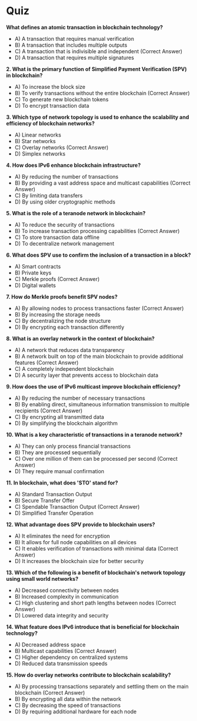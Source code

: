 # Quiz

**What defines an atomic transaction in blockchain technology?**

* A) A transaction that requires manual verification
* B) A transaction that includes multiple outputs
* C) A transaction that is indivisible and independent (Correct Answer)
* D) A transaction that requires multiple signatures

**2. What is the primary function of Simplified Payment Verification (SPV) in blockchain?**

* A) To increase the block size
* B) To verify transactions without the entire blockchain (Correct Answer)
* C) To generate new blockchain tokens
* D) To encrypt transaction data

**3. Which type of network topology is used to enhance the scalability and efficiency of blockchain networks?**

* A) Linear networks
* B) Star networks
* C) Overlay networks (Correct Answer)
* D) Simplex networks

**4. How does IPv6 enhance blockchain infrastructure?**

* A) By reducing the number of transactions
* B) By providing a vast address space and multicast capabilities (Correct Answer)
* C) By limiting data transfers
* D) By using older cryptographic methods

**5. What is the role of a teranode network in blockchain?**

* A) To reduce the security of transactions
* B) To increase transaction processing capabilities (Correct Answer)
* C) To store transaction data offline
* D) To decentralize network management

**6. What does SPV use to confirm the inclusion of a transaction in a block?**

* A) Smart contracts
* B) Private keys
* C) Merkle proofs (Correct Answer)
* D) Digital wallets

**7. How do Merkle proofs benefit SPV nodes?**

* A) By allowing nodes to process transactions faster (Correct Answer)
* B) By increasing the storage needs
* C) By decentralizing the node structure
* D) By encrypting each transaction differently

**8. What is an overlay network in the context of blockchain?**

* A) A network that reduces data transparency
* B) A network built on top of the main blockchain to provide additional features (Correct Answer)
* C) A completely independent blockchain
* D) A security layer that prevents access to blockchain data

**9. How does the use of IPv6 multicast improve blockchain efficiency?**

* A) By reducing the number of necessary transactions
* B) By enabling direct, simultaneous information transmission to multiple recipients (Correct Answer)
* C) By encrypting all transmitted data
* D) By simplifying the blockchain algorithm

**10. What is a key characteristic of transactions in a teranode network?**

* A) They can only process financial transactions
* B) They are processed sequentially
* C) Over one million of them can be processed per second (Correct Answer)
* D) They require manual confirmation

**11. In blockchain, what does 'STO' stand for?**

* A) Standard Transaction Output
* B) Secure Transfer Offer
* C) Spendable Transaction Output (Correct Answer)
* D) Simplified Transfer Operation

**12. What advantage does SPV provide to blockchain users?**

* A) It eliminates the need for encryption
* B) It allows for full node capabilities on all devices
* C) It enables verification of transactions with minimal data (Correct Answer)
* D) It increases the blockchain size for better security

**13. Which of the following is a benefit of blockchain's network topology using small world networks?**

* A) Decreased connectivity between nodes
* B) Increased complexity in communication
* C) High clustering and short path lengths between nodes (Correct Answer)
* D) Lowered data integrity and security

**14. What feature does IPv6 introduce that is beneficial for blockchain technology?**

* A) Decreased address space
* B) Multicast capabilities (Correct Answer)
* C) Higher dependency on centralized systems
* D) Reduced data transmission speeds

**15. How do overlay networks contribute to blockchain scalability?**

* A) By processing transactions separately and settling them on the main blockchain (Correct Answer)
* B) By encrypting all data within the network
* C) By decreasing the speed of transactions
* D) By requiring additional hardware for each node
